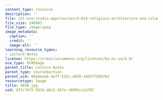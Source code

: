 ```yaml
---
content_type: resource
description: ''
file: /ol-ocw-studio-app/courses/4-614-religious-architecture-and-islamic-cultures-fall-2002/d37c74755816a8c5367ac0895cc2a787_4038.jpg
file_size: 248983
file_type: image/jpeg
image_metadata:
  caption: ''
  credit: ''
  image-alt: ''
learning_resource_types:
- Lecture Notes
license: https://creativecommons.org/licenses/by-nc-sa/4.0/
ocw_type: OCWImage
parent_title: Lecture Notes
parent_type: CourseSection
parent_uid: 68abeaab-4eff-532c-e858-18d3ffb567bd
resourcetype: Image
title: 4038.jpg
uid: d37c7475-5816-a8c5-367a-c0895cc2a787
---
```

